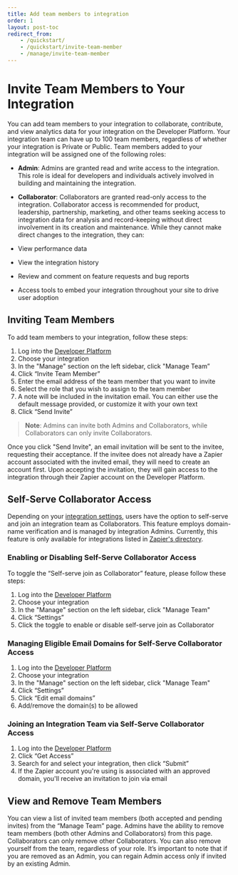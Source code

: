 ```yaml
---
title: Add team members to integration
order: 1
layout: post-toc
redirect_from: 
    - /quickstart/
    - /quickstart/invite-team-member
    - /manage/invite-team-member
---
```


# Invite Team Members to Your Integration

You can add team members to your integration to collaborate, contribute, and view analytics data for your integration on the Developer Platform. Your integration team can have up to 100 team members, regardless of whether your integration is Private or Public. Team members added to your integration will be assigned one of the following roles:

- **Admin**: Admins are granted read and write access to the integration. This role is ideal for developers and individuals actively involved in building and maintaining the integration.

- **Collaborator**: Collaborators are granted read-only access to the integration. Collaborator access is recommended for product, leadership, partnership, marketing, and other teams seeking access to integration data for analysis and record-keeping without direct involvement in its creation and maintenance. While they cannot make direct changes to the integration, they can:

- View performance data
- View the integration history
- Review and comment on feature requests and bug reports
- Access tools to embed your integration throughout your site to drive user adoption

## Inviting Team Members

To add team members to your integration, follow these steps:

1. Log into the [Developer Platform](https://zapier.com/app/developer)
2. Choose your integration
3. In the "Manage" section on the left sidebar, click "Manage Team”
4. Click “Invite Team Member”
5. Enter the email address of the team member that you want to invite
6. Select the role that you wish to assign to the team member
7. A note will be included in the invitation email. You can either use the default message provided, or customize it with your own text
8. Click “Send Invite”

> **Note**: Admins can invite both Admins and Collaborators, while Collaborators can only invite Collaborators.

Once you click "Send Invite", an email invitation will be sent to the invitee, requesting their acceptance. If the invitee does not already have a Zapier account associated with the invited email, they will need to create an account first. Upon accepting the invitation, they will gain access to the integration through their Zapier account on the Developer Platform.

## Self-Serve Collaborator Access

Depending on your [integration settings](https://cdn.zappy.app/b2637f3ad910c36c4e8c8224c349beee.png), users have the option to self-serve and join an integration team as Collaborators. This feature employs domain-name verification and is managed by integration Admins. Currently, this feature is only available for integrations listed in [Zapier's directory](https://zapier.com/apps).

### Enabling or Disabling Self-Serve Collaborator Access

To toggle the “Self-serve join as Collaborator” feature, please follow these steps:
1. Log into the [Developer Platform](https://zapier.com/app/developer)
2. Choose your integration
3. In the "Manage" section on the left sidebar, click "Manage Team"
4. Click “Settings”
5. Click the toggle to enable or disable self-serve join as Collaborator

### Managing Eligible Email Domains for Self-Serve Collaborator Access
1. Log into the [Developer Platform](https://zapier.com/app/developer)
2. Choose your integration
3. In the "Manage" section on the left sidebar, click "Manage Team"
4. Click “Settings”
5. Click “Edit email domains”
6. Add/remove the domain(s) to be allowed

### Joining an Integration Team via Self-Serve Collaborator Access
1. Log into the [Developer Platform](https://zapier.com/app/developer)
2. Click “Get Access”
3. Search for and select your integration, then click “Submit”
4. If the Zapier account you're using is associated with an approved domain, you'll receive an invitation to join via email

## View and Remove Team Members

You can view a list of invited team members (both accepted and pending invites) from the “Manage Team” page. Admins have the ability to remove team members (both other Admins and Collaborators) from this page. Collaborators can only remove other Collaborators. You can also remove yourself from the team, regardless of your role. It’s important to note that if you are removed as an Admin, you can regain Admin access only if invited by an existing Admin.